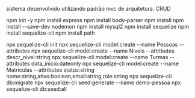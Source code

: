 sistema desenvolvido utilizando padrão mvc de arquitetura.
CRUD

npm init -y
npm install express
npm install body-parser
npm install npm install --save-dev nodemon
npm install mysql2
npm install sequelize
npm install sequelize-cli
npm install path


<!-- descrição sequelize -->
npx sequelize-cli init
npx sequelize-cli model:create --name Pessoas --attributes
npx sequelize-cli model:create --name Niveis --attributes descr_nivel:string
npx sequelize-cli model:create --name Turmas --attributes data_inicio:dateonly
npx sequelize-cli model:create --name Matriculas --attributes status:string
nome:string,ativo:boolean,email:string,role:string
npx sequelize-cli db:migrate
npx sequelize-cli seed:generate --name demo-pessoa
npx sequelize-cli db:seed:all